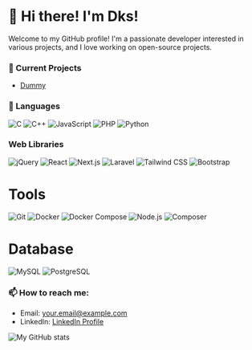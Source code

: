 # 👋 Hi there! I'm Dks!

Welcome to my GitHub profile! I'm a passionate developer interested in various projects, and I love working on open-source projects.

### 🔭 Current Projects
- [Dummy ](https://github.com/duke_saturn/Dummy)

### 🌱 Languages
![C](https://img.shields.io/badge/C-blue)
![C++](https://img.shields.io/badge/C%2B%2B-orange)
![JavaScript](https://img.shields.io/badge/JavaScript-yellow)
![PHP](https://img.shields.io/badge/PHP-blue)
![Python](https://img.shields.io/badge/Python-brightgreen)

### Web Libraries
![jQuery](https://img.shields.io/badge/jQuery-blue)
![React](https://img.shields.io/badge/React-lightblue)
![Next.js](https://img.shields.io/badge/Next.js-black?logo=next.js&logoColor=white)
![Laravel](https://img.shields.io/badge/Laravel-red?logo=laravel&logoColor=white)
![Tailwind CSS](https://img.shields.io/badge/Tailwind%20CSS-blue?logo=tailwind-css&logoColor=white)
![Bootstrap](https://img.shields.io/badge/Bootstrap-purple?logo=bootstrap&logoColor=white)

# Tools
![Git](https://img.shields.io/badge/Git-F05032?logo=git&logoColor=white)
![Docker](https://img.shields.io/badge/Docker-2496ED?logo=docker&logoColor=white)
![Docker Compose](https://img.shields.io/badge/Docker%20Compose-1A9FD9?logo=docker&logoColor=white)
![Node.js](https://img.shields.io/badge/Node.js-339933?logo=node.js&logoColor=white)
![Composer](https://img.shields.io/badge/Composer-885630?logo=composer&logoColor=white)

# Database
![MySQL](https://img.shields.io/badge/MySQL-4479A1?logo=mysql&logoColor=white)
![PostgreSQL](https://img.shields.io/badge/PostgreSQL-336791?logo=postgresql&logoColor=white)
### 📫 How to reach me:
- Email: [your.email@example.com](mailto:info@dksengine.it)
- LinkedIn: [LinkedIn Profile](https://www.linkedin.com/in/domenico-antonuccio-bb7913332/)

![My GitHub stats](https://github-readme-stats.vercel.app/api?username=dukesaturn&show_icons=true&theme=radical)
